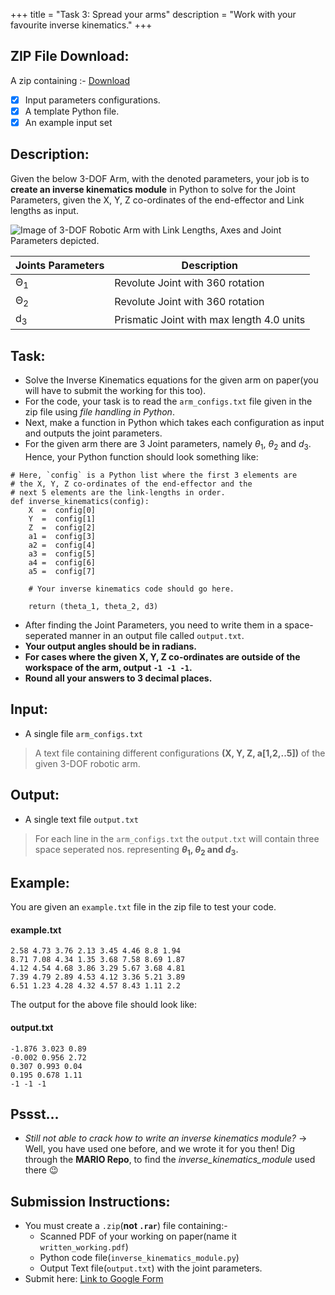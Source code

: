 +++
title = "Task 3: Spread your arms"
description = "Work with your favourite inverse kinematics."
+++

## ZIP File Download:
A zip containing :-
[Download](https://drive.google.com/drive/folders/1k_b8FbtwirBn1d9N5-RJgHnU5uFAJIjV?usp=sharing)
- [x] Input parameters configurations.
- [x] A template Python file.
- [x] An example input set

## Description:
Given the below 3-DOF Arm, with the denoted parameters, your job is to **create an inverse kinematics module** in Python to solve for the Joint Parameters, given the X, Y, Z co-ordinates of the end-effector and Link lengths as input.

![Image of 3-DOF Robotic Arm with Link Lengths, Axes and Joint Parameters depicted.](https://i.imgur.com/LaDt7rT.png)

| Joints Parameters    | Description                               |
|----------------------|-------------------------------------------|
| &Theta;<sub>1</sub>  | Revolute Joint with 360 rotation          |
| &Theta;<sub>2</sub>  | Revolute Joint with 360 rotation          |
| d<sub>3</sub>        | Prismatic Joint with max length 4.0 units |

## Task:
- Solve the Inverse Kinematics equations for the given arm on paper(you will have to submit the working for this too).
- For the code, your task is to read the `arm_configs.txt` file given in the zip file using *file handling in Python*.
- Next, make a function in Python which takes each configuration as input and outputs the joint parameters. 
- For the given arm there are 3 Joint parameters, namely $\theta$<sub>1</sub>, $\theta$<sub>2</sub> and $d$<sub>3</sub>.
Hence, your Python function should look something like:
```\python
# Here, `config` is a Python list where the first 3 elements are
# the X, Y, Z co-ordinates of the end-effector and the
# next 5 elements are the link-lengths in order.
def inverse_kinematics(config):
    X  =  config[0]
    Y  =  config[1]
    Z  =  config[2]
    a1 =  config[3]
    a2 =  config[4]
    a3 =  config[5]
    a4 =  config[6]
    a5 =  config[7]
    
    # Your inverse kinematics code should go here.
    
    return (theta_1, theta_2, d3)
```
- After finding the Joint Parameters, you need to write them in a space-seperated manner in an output file called `output.txt`.
- **Your output angles should be in radians.**
- **For cases where the given X, Y, Z co-ordinates are outside of the workspace of the arm, output `-1 -1 -1`.**
- **Round all your answers to 3 decimal places.**

## Input:
- A single file `arm_configs.txt`
> A text file containing different configurations **(X, Y, Z, a[1,2,..5])** of the given 3-DOF robotic arm.

## Output:
- A single text file `output.txt`
> For each line in the `arm_configs.txt` the `output.txt` will contain three space seperated nos. representing **$\theta$<sub>1</sub>, $\theta$<sub>2</sub> and $d$<sub>3</sub>.**

## Example:
You are given an `example.txt` file in the zip file to test your code.
#### example.txt

```\text
2.58 4.73 3.76 2.13 3.45 4.46 8.8 1.94
8.71 7.08 4.34 1.35 3.68 7.58 8.69 1.87
4.12 4.54 4.68 3.86 3.29 5.67 3.68 4.81
7.39 4.79 2.89 4.53 4.12 3.36 5.21 3.89
6.51 1.23 4.28 4.32 4.57 8.43 1.11 2.2
```

The output for the above file should look like:
#### output.txt

```\text
-1.876 3.023 0.89
-0.002 0.956 2.72
0.307 0.993 0.04
0.195 0.678 1.11
-1 -1 -1
```

## Pssst...
- *Still not able to crack how to write an inverse kinematics module?*
-> Well, you have used one before, and we wrote it for you then! Dig through the **MARIO Repo**, to find the *inverse_kinematics_module* used there :wink:

## Submission Instructions:
- You must create a `.zip`(**not `.rar`**) file containing:-
    - Scanned PDF of your working on paper(name it `written_working.pdf`)
    - Python code file(`inverse_kinematics_module.py`)
    - Output Text file(`output.txt`) with the joint parameters.
- Submit here: [Link to Google Form](https://docs.google.com/forms/d/1Tl0XqX3IxwrMUj4DOb3GdpeHUCPihgAnCy64FhZz9g4)


